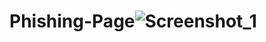 # Phishing-Page![Screenshot_1](https://user-images.githubusercontent.com/71582475/135720705-503abdbc-6295-4c9f-a80e-6141a60926b8.png)
